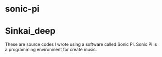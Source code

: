 # sonic-pi

<h1>Sinkai_deep</h1>

These are source codes I wrote using a software called Sonic Pi.
Sonic Pi is a programming environment for create music.
